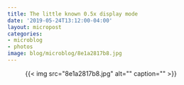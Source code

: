 ```yaml
---
title: The little known 0.5x display mode
date: '2019-05-24T13:12:00-04:00'
layout: micropost
categories:
- microblog
- photos
image: blog/microblog/8e1a2817b8.jpg
---
```


<figure class="photo">
  {{< img src="8e1a2817b8.jpg" alt="" caption="" >}}

</figure>




